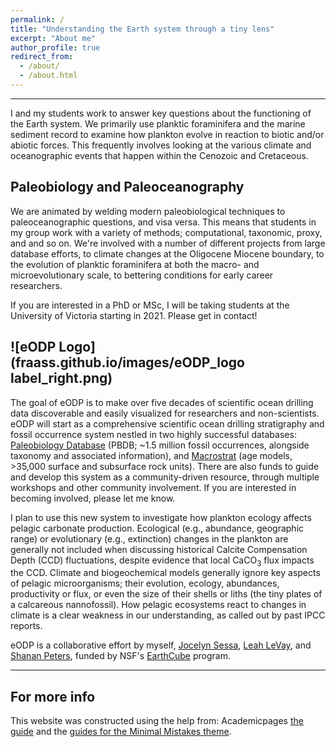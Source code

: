 ```yaml
---
permalink: /
title: "Understanding the Earth system through a tiny lens"
excerpt: "About me"
author_profile: true
redirect_from: 
  - /about/
  - /about.html
---
```


-----
I and my students work to answer key questions about the functioning of the Earth system. We primarily use planktic foraminifera and the marine sediment record to examine how plankton evolve in reaction to biotic and/or abiotic forces. This frequently involves looking at the various climate and oceanographic events that happen within the Cenozoic and Cretaceous.

Paleobiology and Paleoceanography
-----
We are animated by welding modern paleobiological techniques to paleoceanographic questions, and visa versa. This means that students in my group work with a variety of methods; computational, taxonomic, proxy, and and so on. We're involved with a number of different projects from large database efforts, to climate changes at the Oligocene Miocene boundary, to the evolution of planktic foraminifera at both the macro- and microevolutionary scale, to bettering conditions for early career researchers. 

If you are interested in a PhD or MSc, I will be taking students at the University of Victoria starting in 2021. Please get in contact!

![eODP Logo](fraass.github.io/images/eODP_logo label_right.png)
-----
The goal of eODP is to make over five decades of scientific ocean drilling data discoverable and easily visualized for researchers and non-scientists. eODP will start as a comprehensive scientific ocean drilling stratigraphy and fossil occurrence system nestled in two highly successful databases: [Paleobiology Database](paleobiodb.org) (PBDB; ~1.5 million fossil occurrences, alongside taxonomy and associated information), and [Macrostrat](macrostrat.org) (age models, >35,000 surface and subsurface rock units). There are also funds to guide and develop this system as a community-driven resource, through multiple workshops and other community involvement. If you are interested in becoming involved, please let me know. 

I plan to use this new system to investigate how plankton ecology affects pelagic carbonate production. Ecological (e.g., abundance, geographic range) or evolutionary (e.g., extinction) changes in the plankton are generally not included when discussing historical Calcite Compensation Depth (CCD) fluctuations, despite evidence that local CaCO<sub>3</sub> flux impacts the CCD. Climate and biogeochemical models generally ignore key aspects of pelagic microorganisms; their evolution, ecology, abundances, productivity or flux, or even the size of their shells or liths (the tiny plates of a calcareous nannofossil). How pelagic ecosystems react to changes in climate is a clear weakness in our understanding, as called out by past IPCC reports.

eODP is a collaborative effort by myself, [Jocelyn Sessa](https://drexel.edu/coas/faculty-research/faculty-directory/Jocelyn-Sessa/), [Leah LeVay](https://iodp.tamu.edu/staffdir/indiv/levay/), and [Shanan Peters](http://strata.geology.wisc.edu/), funded by NSF's [EarthCube](https://www.earthcube.org/) program. 


-----



For more info
------
This website was constructed using the help from: Academicpages [the guide](https://academicpages.github.io/markdown/) and the [guides for the Minimal Mistakes theme](https://mmistakes.github.io/minimal-mistakes/docs/configuration/).
